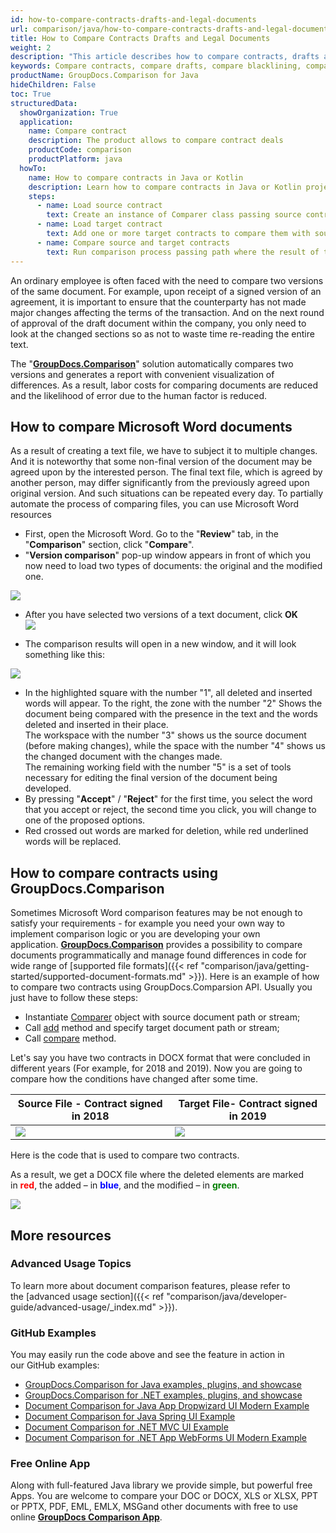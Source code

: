 ```yaml
---
id: how-to-compare-contracts-drafts-and-legal-documents
url: comparison/java/how-to-compare-contracts-drafts-and-legal-documents
title: How to Compare Contracts Drafts and Legal Documents
weight: 2
description: "This article describes how to compare contracts, drafts and legal documents using Microsoft Word blacklining feature and GroupDocs.Comparison API."
keywords: Compare contracts, compare drafts, compare blacklining, compare redlining
productName: GroupDocs.Comparison for Java
hideChildren: False
toc: True
structuredData:
  showOrganization: True
  application:
    name: Compare contract
    description: The product allows to compare contract deals
    productCode: comparison
    productPlatform: java
  howTo:
    name: How to compare contracts in Java or Kotlin
    description: Learn how to compare contracts in Java or Kotlin project
    steps:
      - name: Load source contract
        text: Create an instance of Comparer class passing source contract as a constructor parameter
      - name: Load target contract
        text: Add one or more target contracts to compare them with source one
      - name: Compare source and target contracts
        text: Run comparison process passing path where the result of the comparison will be saved
---
```


An ordinary employee is often faced with the need to compare two versions of the same document. For example, upon receipt of a signed version of an agreement, it is important to ensure that the counterparty has not made major changes affecting the terms of the transaction. And on the next round of approval of the draft document within the company, you only need to look at the changed sections so as not to waste time re-reading the entire text.

The "**[GroupDocs.Comparison](https://products.groupdocs.com/comparison)**" solution automatically compares two versions and generates a report with convenient visualization of differences. As a result, labor costs for comparing documents are reduced and the likelihood of error due to the human factor is reduced.

## How to compare Microsoft Word documents

As a result of creating a text file, we have to subject it to multiple changes. And it is noteworthy that some non-final version of the document may be agreed upon by the interested person. The final text file, which is agreed by another person, may differ significantly from the previously agreed upon original version. And such situations can be repeated every day. To partially automate the process of comparing files, you can use Microsoft Word resources

- First, open the Microsoft Word. Go to the "**Review**" tab, in the "**Comparison**" section, click "**Compare**".
- "**Version comparison**" pop-up window appears in front of which you now need to load two types of documents: the original and the modified one.

![](/comparison/java/images/how-to-compare-contracts-drafts-and-legal-documents.png)

- After you have selected two versions of a text document, click **OK**  
  ![](/comparison/java/images/how-to-compare-contracts-drafts-and-legal-documents_1.png)

- The comparison results will open in a new window, and it will look something like this:

![](/comparison/java/images/how-to-compare-contracts-drafts-and-legal-documents_2.png)

- In the highlighted square with the number "1", all deleted and inserted words will appear. To the right, the zone with the number "2" Shows the document being compared with the presence in the text and the words deleted and inserted in their place.  
  The workspace with the number "3" shows us the source document (before making changes), while the space with the number "4" shows us the changed document with the changes made.  
  The remaining working field with the number "5" is a set of tools necessary for editing the final version of the document being developed.
- By pressing "**Accept**" / "**Reject**" for the first time, you select the word that you accept or reject, the second time you click, you will change to one of the proposed options.
- Red crossed out words are marked for deletion, while red underlined words will be replaced.

## How to compare contracts using GroupDocs.Comparison

Sometimes Microsoft Word comparison features may be not enough to satisfy your requirements - for example you need your own way to implement comparison logic or you are developing your own application. [**GroupDocs.Comparison**](https://products.groupdocs.com/comparison/java) provides a possibility to compare documents programmatically and manage found differences in code for wide range of [supported file formats]({{< ref "comparison/java/getting-started/supported-document-formats.md" >}}). Here is an example of how to compare two contracts using GroupDocs.Comparsion API. Usually you just have to follow these steps:

- Instantiate [Comparer](https://apireference.groupdocs.com/comparison/java/com.groupdocs.comparison/Comparer) object with source document path or stream;
- Call [add](<https://apireference.groupdocs.com/comparison/java/com.groupdocs.comparison/Comparer#add(java.lang.String)>) method and specify target document path or stream;
- Call [compare](<https://apireference.groupdocs.com/comparison/java/com.groupdocs.comparison/Comparer#compare(java.lang.String)>) method.

Let's say you have two contracts in DOCX format that were concluded in different years (For example, for 2018 and 2019). Now you are going to compare how the conditions have changed after some time.

| Source File - Contract signed in 2018                                                  | Target File- Contract signed in 2019                                                   |
| -------------------------------------------------------------------------------------- | -------------------------------------------------------------------------------------- |
| ![](/comparison/java/images/how-to-compare-contracts-drafts-and-legal-documents_3.png) | ![](/comparison/java/images/how-to-compare-contracts-drafts-and-legal-documents_4.png) |

Here is the code that is used to compare two contracts.

<script src="https://gist.github.com/groupdocs-comparison-gists/2fe078a7c1db4dd932ee0ab907d71732.js"></script>

As a result, we get a DOCX file where the deleted elements are marked in <font color="red">**red**</font>, the added – in <font color="blue">**blue**</font>, and the modified – in <font color="green">**green**</font>.

![](/comparison/java/images/how-to-compare-contracts-drafts-and-legal-documents_5.png)

## More resources

### Advanced Usage Topics

To learn more about document comparison features, please refer to the [advanced usage section]({{< ref "comparison/java/developer-guide/advanced-usage/_index.md" >}}).

### GitHub Examples

You may easily run the code above and see the feature in action in our GitHub examples:

- [GroupDocs.Comparison for Java examples, plugins, and showcase](https://github.com/groupdocs-comparison/GroupDocs.Comparison-for-Java)
- [GroupDocs.Comparison for .NET examples, plugins, and showcase](https://github.com/groupdocs-comparison/GroupDocs.Comparison-for-.NET)
- [Document Comparison for Java App Dropwizard UI Modern Example](https://github.com/groupdocs-comparison/GroupDocs.Comparison-for-Java-Dropwizard)
- [Document Comparison for Java Spring UI Example](https://github.com/groupdocs-comparison/GroupDocs.Comparison-for-Java-Spring)
- [Document Comparison for .NET MVC UI Example](https://github.com/groupdocs-comparison/GroupDocs.Comparison-for-.NET-MVC)
- [Document Comparison for .NET App WebForms UI Modern Example](https://github.com/groupdocs-comparison/GroupDocs.Comparison-for-.NET-WebForms)

### Free Online App

Along with full-featured Java library we provide simple, but powerful free Apps.
You are welcome to compare your DOC or DOCX, XLS or XLSX, PPT or PPTX, PDF, EML, EMLX, MSGand other documents with free to use online **[GroupDocs Comparison App](https://products.groupdocs.app/comparison)**.
